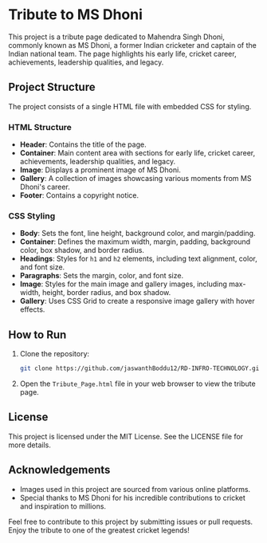 # Tribute to MS Dhoni

This project is a tribute page dedicated to Mahendra Singh Dhoni, commonly known as MS Dhoni, a former Indian cricketer and captain of the Indian national team. The page highlights his early life, cricket career, achievements, leadership qualities, and legacy.

## Project Structure

The project consists of a single HTML file with embedded CSS for styling.

### HTML Structure

- **Header**: Contains the title of the page.
- **Container**: Main content area with sections for early life, cricket career, achievements, leadership qualities, and legacy.
- **Image**: Displays a prominent image of MS Dhoni.
- **Gallery**: A collection of images showcasing various moments from MS Dhoni's career.
- **Footer**: Contains a copyright notice.

### CSS Styling

- **Body**: Sets the font, line height, background color, and margin/padding.
- **Container**: Defines the maximum width, margin, padding, background color, box shadow, and border radius.
- **Headings**: Styles for `h1` and `h2` elements, including text alignment, color, and font size.
- **Paragraphs**: Sets the margin, color, and font size.
- **Image**: Styles for the main image and gallery images, including max-width, height, border radius, and box shadow.
- **Gallery**: Uses CSS Grid to create a responsive image gallery with hover effects.

## How to Run

1. Clone the repository:
    ```sh
    git clone https://github.com/jaswanthBoddu12/RD-INFRO-TECHNOLOGY.git
    ```
2. Open the `Tribute_Page.html` file in your web browser to view the tribute page.

## License

This project is licensed under the MIT License. See the LICENSE file for more details.

## Acknowledgements

- Images used in this project are sourced from various online platforms.
- Special thanks to MS Dhoni for his incredible contributions to cricket and inspiration to millions.

Feel free to contribute to this project by submitting issues or pull requests. Enjoy the tribute to one of the greatest cricket legends!
